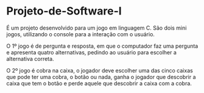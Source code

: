# Projeto-de-Software-I

É um projeto desenvolvido para um jogo em linguagem C.
São dois mini jogos, utilizando o console para a interação com o usuário.

O 1º jogo é de pergunta e resposta, em que o computador faz uma pergunta e apresenta quatro alternativas, pedindo ao usuário para escolher a alternativa correta.

O 2º jogo é cobra na caixa, o jogador deve escolher uma das cinco caixas que pode ter uma cobra, o botão ou nada, ganha o jogador que descobrir a caixa que tem o botão e perde aquele que descobrir a caixa com a cobra.

